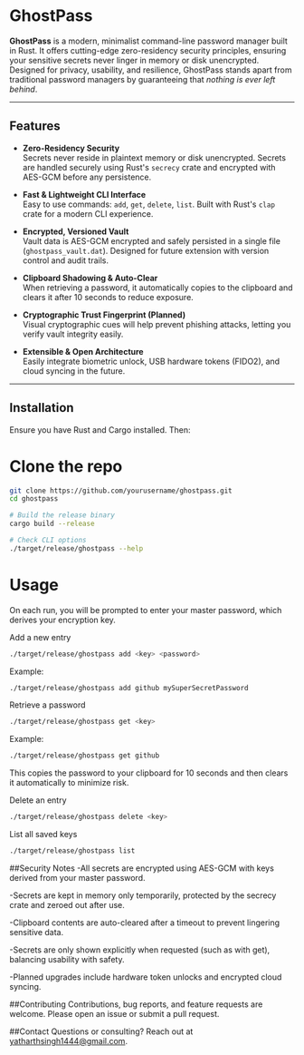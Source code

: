 # GhostPass

**GhostPass** is a modern, minimalist command-line password manager built in Rust. It offers cutting-edge zero-residency security principles, ensuring your sensitive secrets never linger in memory or disk unencrypted. Designed for privacy, usability, and resilience, GhostPass stands apart from traditional password managers by guaranteeing that *nothing is ever left behind*.

---

## Features

- **Zero-Residency Security**  
  Secrets never reside in plaintext memory or disk unencrypted. Secrets are handled securely using Rust's `secrecy` crate and encrypted with AES-GCM before any persistence.

- **Fast & Lightweight CLI Interface**  
  Easy to use commands: `add`, `get`, `delete`, `list`. Built with Rust's `clap` crate for a modern CLI experience.

- **Encrypted, Versioned Vault**  
  Vault data is AES-GCM encrypted and safely persisted in a single file (`ghostpass_vault.dat`). Designed for future extension with version control and audit trails.

- **Clipboard Shadowing & Auto-Clear**  
  When retrieving a password, it automatically copies to the clipboard and clears it after 10 seconds to reduce exposure.

- **Cryptographic Trust Fingerprint (Planned)**  
  Visual cryptographic cues will help prevent phishing attacks, letting you verify vault integrity easily.

- **Extensible & Open Architecture**  
  Easily integrate biometric unlock, USB hardware tokens (FIDO2), and cloud syncing in the future.

---

## Installation

Ensure you have Rust and Cargo installed. Then:

# Clone the repo
```bash
git clone https://github.com/yourusername/ghostpass.git
cd ghostpass

# Build the release binary
cargo build --release

# Check CLI options
./target/release/ghostpass --help

```
# Usage
On each run, you will be prompted to enter your master password, which derives your encryption key.

Add a new entry
```bash
./target/release/ghostpass add <key> <password>
```

Example:

```bash
./target/release/ghostpass add github mySuperSecretPassword
```
Retrieve a password
```bash
./target/release/ghostpass get <key>
```
Example:

```bash
./target/release/ghostpass get github
```
This copies the password to your clipboard for 10 seconds and then clears it automatically to minimize risk.

Delete an entry
```bash
./target/release/ghostpass delete <key>
```
List all saved keys
```bash
./target/release/ghostpass list
```
##Security Notes
-All secrets are encrypted using AES-GCM with keys derived from your master password.

-Secrets are kept in memory only temporarily, protected by the secrecy crate and zeroed out after use.

-Clipboard contents are auto-cleared after a timeout to prevent lingering sensitive data.

-Secrets are only shown explicitly when requested (such as with get), balancing usability with safety.

-Planned upgrades include hardware token unlocks and encrypted cloud syncing.

##Contributing
Contributions, bug reports, and feature requests are welcome. Please open an issue or submit a pull request.



##Contact
Questions or consulting? Reach out at yatharthsingh1444@gmail.com.
